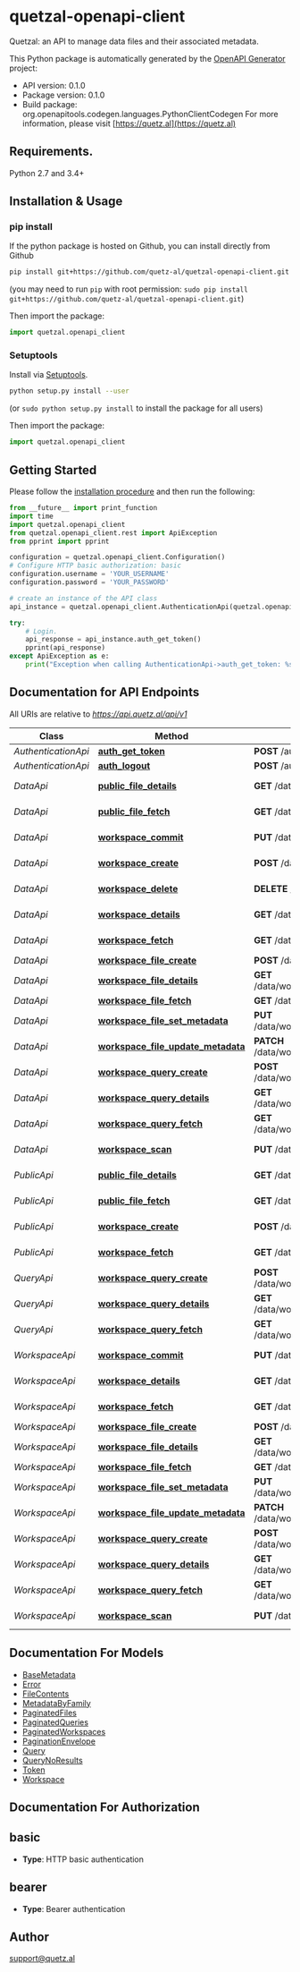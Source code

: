 # quetzal-openapi-client
Quetzal: an API to manage data files and their associated metadata.

This Python package is automatically generated by the [OpenAPI Generator](https://openapi-generator.tech) project:

- API version: 0.1.0
- Package version: 0.1.0
- Build package: org.openapitools.codegen.languages.PythonClientCodegen
For more information, please visit [https://quetz.al](https://quetz.al)

## Requirements.

Python 2.7 and 3.4+

## Installation & Usage
### pip install

If the python package is hosted on Github, you can install directly from Github

```sh
pip install git+https://github.com/quetz-al/quetzal-openapi-client.git
```
(you may need to run `pip` with root permission: `sudo pip install git+https://github.com/quetz-al/quetzal-openapi-client.git`)

Then import the package:
```python
import quetzal.openapi_client 
```

### Setuptools

Install via [Setuptools](http://pypi.python.org/pypi/setuptools).

```sh
python setup.py install --user
```
(or `sudo python setup.py install` to install the package for all users)

Then import the package:
```python
import quetzal.openapi_client
```

## Getting Started

Please follow the [installation procedure](#installation--usage) and then run the following:

```python
from __future__ import print_function
import time
import quetzal.openapi_client
from quetzal.openapi_client.rest import ApiException
from pprint import pprint

configuration = quetzal.openapi_client.Configuration()
# Configure HTTP basic authorization: basic
configuration.username = 'YOUR_USERNAME'
configuration.password = 'YOUR_PASSWORD'

# create an instance of the API class
api_instance = quetzal.openapi_client.AuthenticationApi(quetzal.openapi_client.ApiClient(configuration))

try:
    # Login.
    api_response = api_instance.auth_get_token()
    pprint(api_response)
except ApiException as e:
    print("Exception when calling AuthenticationApi->auth_get_token: %s\n" % e)

```

## Documentation for API Endpoints

All URIs are relative to *https://api.quetz.al/api/v1*

Class | Method | HTTP request | Description
------------ | ------------- | ------------- | -------------
*AuthenticationApi* | [**auth_get_token**](docs/AuthenticationApi.md#auth_get_token) | **POST** /auth/token | Login.
*AuthenticationApi* | [**auth_logout**](docs/AuthenticationApi.md#auth_logout) | **POST** /auth/logout | Logout.
*DataApi* | [**public_file_details**](docs/DataApi.md#public_file_details) | **GET** /data/files/{uuid} | Fetch public file.
*DataApi* | [**public_file_fetch**](docs/DataApi.md#public_file_fetch) | **GET** /data/files/ | List public files.
*DataApi* | [**workspace_commit**](docs/DataApi.md#workspace_commit) | **PUT** /data/workspaces/{wid}/commit | Commit workspace.
*DataApi* | [**workspace_create**](docs/DataApi.md#workspace_create) | **POST** /data/workspaces/ | Create workspace.
*DataApi* | [**workspace_delete**](docs/DataApi.md#workspace_delete) | **DELETE** /data/workspaces/{wid} | Delete workspace.
*DataApi* | [**workspace_details**](docs/DataApi.md#workspace_details) | **GET** /data/workspaces/{wid} | Workspace details.
*DataApi* | [**workspace_fetch**](docs/DataApi.md#workspace_fetch) | **GET** /data/workspaces/ | List workspaces.
*DataApi* | [**workspace_file_create**](docs/DataApi.md#workspace_file_create) | **POST** /data/workspaces/{wid}/files/ | Upload file.
*DataApi* | [**workspace_file_details**](docs/DataApi.md#workspace_file_details) | **GET** /data/workspaces/{wid}/files/{uuid} | Fetch file.
*DataApi* | [**workspace_file_fetch**](docs/DataApi.md#workspace_file_fetch) | **GET** /data/workspaces/{wid}/files/ | List files.
*DataApi* | [**workspace_file_set_metadata**](docs/DataApi.md#workspace_file_set_metadata) | **PUT** /data/workspaces/{wid}/files/{uuid} | Rewrite metadata.
*DataApi* | [**workspace_file_update_metadata**](docs/DataApi.md#workspace_file_update_metadata) | **PATCH** /data/workspaces/{wid}/files/{uuid} | Modify metadata.
*DataApi* | [**workspace_query_create**](docs/DataApi.md#workspace_query_create) | **POST** /data/workspaces/{wid}/queries/ | Prepare a query.
*DataApi* | [**workspace_query_details**](docs/DataApi.md#workspace_query_details) | **GET** /data/workspaces/{wid}/queries/{qid} | Query details.
*DataApi* | [**workspace_query_fetch**](docs/DataApi.md#workspace_query_fetch) | **GET** /data/workspaces/{wid}/queries/ | List queries.
*DataApi* | [**workspace_scan**](docs/DataApi.md#workspace_scan) | **PUT** /data/workspaces/{wid}/scan | Update views.
*PublicApi* | [**public_file_details**](docs/PublicApi.md#public_file_details) | **GET** /data/files/{uuid} | Fetch public file.
*PublicApi* | [**public_file_fetch**](docs/PublicApi.md#public_file_fetch) | **GET** /data/files/ | List public files.
*PublicApi* | [**workspace_create**](docs/PublicApi.md#workspace_create) | **POST** /data/workspaces/ | Create workspace.
*PublicApi* | [**workspace_fetch**](docs/PublicApi.md#workspace_fetch) | **GET** /data/workspaces/ | List workspaces.
*QueryApi* | [**workspace_query_create**](docs/QueryApi.md#workspace_query_create) | **POST** /data/workspaces/{wid}/queries/ | Prepare a query.
*QueryApi* | [**workspace_query_details**](docs/QueryApi.md#workspace_query_details) | **GET** /data/workspaces/{wid}/queries/{qid} | Query details.
*QueryApi* | [**workspace_query_fetch**](docs/QueryApi.md#workspace_query_fetch) | **GET** /data/workspaces/{wid}/queries/ | List queries.
*WorkspaceApi* | [**workspace_commit**](docs/WorkspaceApi.md#workspace_commit) | **PUT** /data/workspaces/{wid}/commit | Commit workspace.
*WorkspaceApi* | [**workspace_details**](docs/WorkspaceApi.md#workspace_details) | **GET** /data/workspaces/{wid} | Workspace details.
*WorkspaceApi* | [**workspace_fetch**](docs/WorkspaceApi.md#workspace_fetch) | **GET** /data/workspaces/ | List workspaces.
*WorkspaceApi* | [**workspace_file_create**](docs/WorkspaceApi.md#workspace_file_create) | **POST** /data/workspaces/{wid}/files/ | Upload file.
*WorkspaceApi* | [**workspace_file_details**](docs/WorkspaceApi.md#workspace_file_details) | **GET** /data/workspaces/{wid}/files/{uuid} | Fetch file.
*WorkspaceApi* | [**workspace_file_fetch**](docs/WorkspaceApi.md#workspace_file_fetch) | **GET** /data/workspaces/{wid}/files/ | List files.
*WorkspaceApi* | [**workspace_file_set_metadata**](docs/WorkspaceApi.md#workspace_file_set_metadata) | **PUT** /data/workspaces/{wid}/files/{uuid} | Rewrite metadata.
*WorkspaceApi* | [**workspace_file_update_metadata**](docs/WorkspaceApi.md#workspace_file_update_metadata) | **PATCH** /data/workspaces/{wid}/files/{uuid} | Modify metadata.
*WorkspaceApi* | [**workspace_query_create**](docs/WorkspaceApi.md#workspace_query_create) | **POST** /data/workspaces/{wid}/queries/ | Prepare a query.
*WorkspaceApi* | [**workspace_query_details**](docs/WorkspaceApi.md#workspace_query_details) | **GET** /data/workspaces/{wid}/queries/{qid} | Query details.
*WorkspaceApi* | [**workspace_query_fetch**](docs/WorkspaceApi.md#workspace_query_fetch) | **GET** /data/workspaces/{wid}/queries/ | List queries.
*WorkspaceApi* | [**workspace_scan**](docs/WorkspaceApi.md#workspace_scan) | **PUT** /data/workspaces/{wid}/scan | Update views.


## Documentation For Models

 - [BaseMetadata](docs/BaseMetadata.md)
 - [Error](docs/Error.md)
 - [FileContents](docs/FileContents.md)
 - [MetadataByFamily](docs/MetadataByFamily.md)
 - [PaginatedFiles](docs/PaginatedFiles.md)
 - [PaginatedQueries](docs/PaginatedQueries.md)
 - [PaginatedWorkspaces](docs/PaginatedWorkspaces.md)
 - [PaginationEnvelope](docs/PaginationEnvelope.md)
 - [Query](docs/Query.md)
 - [QueryNoResults](docs/QueryNoResults.md)
 - [Token](docs/Token.md)
 - [Workspace](docs/Workspace.md)


## Documentation For Authorization


## basic

- **Type**: HTTP basic authentication


## bearer

- **Type**: Bearer authentication


## Author

support@quetz.al


